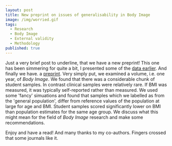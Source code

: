 ```yaml
---
layout: post
title: New preprint on issues of generalisability in Body Image
image: /img/worried.gif
tags:
  - Research
  - Body Image
  - External validity
  - Methodology
published: true
---
```


Just a very brief post to underline, that we have a new preprint! This one has been simmering for quite a bit, I presented some of the [data earlier](https://tvpollet.github.io/Talk_appearance_Durham_22/Talk_Durham_Body_Image_22.html#1). And finally we have. a [preprint](https://psyarxiv.com/2qfdb/). Very simply put, we examined a volume, i.e. one year, of _Body Image_. We found that there was a considerable chunk of student samples. In contrast clinical samples were relatively rare. If BMI was measured, it was typically self-reported rather than measured. We used some 'fancy' simuations and found that samples which we labelled as from the 'general population', differ from reference values of the population at large for age and BMI. Student samples scored significantly lower on BMI than population estimates for the same age group. We discuss what this might mean for the field of _Body Image_ research and make some recommendations.

Enjoy and have a read! And many thanks to my co-authors. Fingers crossed that some journals like it.